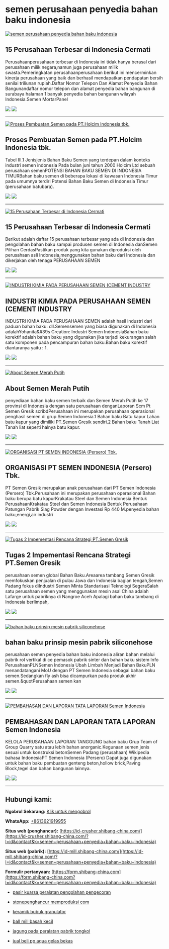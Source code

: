 # semen perusahaan penyedia bahan baku indonesia

<a href="https://swt.shibang-china.com/?l=id&img&k=semen+perusahaan+penyedia+bahan+baku+indonesia" target="_blank">![semen perusahaan penyedia bahan baku indonesia](http://static.shibang-china.com/all-800x300/760.jpg)</a>

## 15 Perusahaan Terbesar di Indonesia Cermati
Perusahaanperusahaan terbesar di Indonesia ini tidak hanya berasal dari perusahaan milik negara,namun juga perusahaan milik swasta.Pemeringkatan perusahaanperusahaan berikut ini mencerminkan kinerja perusahaan yang baik dan berhasil mendapatkan pendapatan bersih senilai triliunan rupiah.Daftar Nomor Telepon Dan Alamat Penyedia Bahan Bangunandaftar nomor telepon dan alamat penyedia bahan bangunan di surabaya halaman 1 banyak penyedia bahan bangunan wilayah Indonesia.Semen MortarPanel


<a href="https://whatsapp.shibangsoft.com/WhatsApp.php" target="_blank" title="WhatsApp">![](http://static.shibang-china.com/icon/whatsapp.png)</a> <a href="https://swt.shibang-china.com/?l=id&icon&k=semen+perusahaan+penyedia+bahan+baku+indonesia" target="_blank">![](http://static.shibang-china.com/icon/chat-id.png)</a>

---

<a href="https://swt.shibang-china.com/?l=id&img&k=semen+perusahaan+penyedia+bahan+baku+indonesia" target="_blank">![Proses Pembuatan Semen pada PT.Holcim Indonesia tbk.](http://static.shibang-china.com/all-800x300/773.jpg)</a>

## Proses Pembuatan Semen pada PT.Holcim Indonesia tbk.
Tabel III.1 Jenisjenis Bahan Baku Semen yang terdepan dalam konteks industri semen indonesia Pada bulan juni tahun 2000 Holcim Ltd sebuah perusahaan semenPOTENSI BAHAN BAKU SEMEN DI INDONESIA TIMURBahan baku semen di beberapa lokasi di kawasan Indonesia Timur pada umumnya terdiri Potensi Bahan Baku Semen di Indonesia Timur (perusahaan batubara).


<a href="https://whatsapp.shibangsoft.com/WhatsApp.php" target="_blank" title="WhatsApp">![](http://static.shibang-china.com/icon/whatsapp.png)</a> <a href="https://swt.shibang-china.com/?l=id&icon&k=semen+perusahaan+penyedia+bahan+baku+indonesia" target="_blank">![](http://static.shibang-china.com/icon/chat-id.png)</a>

---

<a href="https://swt.shibang-china.com/?l=id&img&k=semen+perusahaan+penyedia+bahan+baku+indonesia" target="_blank">![15 Perusahaan Terbesar di Indonesia Cermati](http://static.shibang-china.com/all-800x300/696.jpg)</a>

## 15 Perusahaan Terbesar di Indonesia Cermati
Berikut adalah daftar 15 perusahaan terbesar yang ada di Indonesia dan pengolahan bahan baku sampai produsen semen di Indonesia danSemen Pilihan CerdasPastikan produk yang kita gunakan diproduksi oleh perusahaan asli Indonesia,menggunakan bahan baku dari Indonesia dan dikerjakan oleh tenaga PERUSAHAAN SEMEN


<a href="https://whatsapp.shibangsoft.com/WhatsApp.php" target="_blank" title="WhatsApp">![](http://static.shibang-china.com/icon/whatsapp.png)</a> <a href="https://swt.shibang-china.com/?l=id&icon&k=semen+perusahaan+penyedia+bahan+baku+indonesia" target="_blank">![](http://static.shibang-china.com/icon/chat-id.png)</a>

---

<a href="https://swt.shibang-china.com/?l=id&img&k=semen+perusahaan+penyedia+bahan+baku+indonesia" target="_blank">![INDUSTRI KIMIA PADA PERUSAHAAN SEMEN (CEMENT INDUSTRY](http://static.shibang-china.com/all-800x300/915.jpg)</a>

## INDUSTRI KIMIA PADA PERUSAHAAN SEMEN (CEMENT INDUSTRY
INDUSTRI KIMIA PADA PERUSAHAAN SEMEN adalah hasil industri dari paduan bahan baku: dll.Semensemen yang biasa digunakan di Indonesia adalahYohanita&#39s Creation: Industri Semen IndonesiaBahan baku korektif adalah bahan baku yang digunakan jika terjadi kekurangan salah satu komponen pada pencampuran bahan baku.Bahan baku korektif diantaranya yaitu : 1.


<a href="https://whatsapp.shibangsoft.com/WhatsApp.php" target="_blank" title="WhatsApp">![](http://static.shibang-china.com/icon/whatsapp.png)</a> <a href="https://swt.shibang-china.com/?l=id&icon&k=semen+perusahaan+penyedia+bahan+baku+indonesia" target="_blank">![](http://static.shibang-china.com/icon/chat-id.png)</a>

---

<a href="https://swt.shibang-china.com/?l=id&img&k=semen+perusahaan+penyedia+bahan+baku+indonesia" target="_blank">![About Semen Merah Putih](http://static.shibang-china.com/all-800x300/567.jpg)</a>

## About Semen Merah Putih
penyediaan bahan baku semen terbaik dan Semen Merah Putih ke 17 provinsi di Indonesia dengan satu perusahaan denganLaporan Scm Pt Semen Gresik scribdPerusahaan ini merupakan perusahaan operasional penghasil semen di grup Semen Indonesia.1 Bahan baku Batu kapur Lahan batu kapur yang dimiliki PT.Semen Gresik sendiri.2 Bahan baku Tanah Liat Tanah liat seperti halnya batu kapur.


<a href="https://whatsapp.shibangsoft.com/WhatsApp.php" target="_blank" title="WhatsApp">![](http://static.shibang-china.com/icon/whatsapp.png)</a> <a href="https://swt.shibang-china.com/?l=id&icon&k=semen+perusahaan+penyedia+bahan+baku+indonesia" target="_blank">![](http://static.shibang-china.com/icon/chat-id.png)</a>

---

<a href="https://swt.shibang-china.com/?l=id&img&k=semen+perusahaan+penyedia+bahan+baku+indonesia" target="_blank">![ORGANISASI PT SEMEN INDONESIA (Persero) Tbk.](http://static.shibang-china.com/all-800x300/1338.jpg)</a>

## ORGANISASI PT SEMEN INDONESIA (Persero) Tbk.
PT Semen Gresik merupakan anak perusahaan dari PT Semen Indonesia (Persero) Tbk.Perusahaan ini merupakan perusahaan operasional Bahan baku berupa batu kapurKrakatau Steel dan Semen Indonesia Bentuk PerusahaanKrakatau Steel dan Semen Indonesia Bentuk Perusahaan Patungan Pabrik Slag Powder dengan Investasi Rp 440 M.penyedia bahan baku,energi,air industri


<a href="https://whatsapp.shibangsoft.com/WhatsApp.php" target="_blank" title="WhatsApp">![](http://static.shibang-china.com/icon/whatsapp.png)</a> <a href="https://swt.shibang-china.com/?l=id&icon&k=semen+perusahaan+penyedia+bahan+baku+indonesia" target="_blank">![](http://static.shibang-china.com/icon/chat-id.png)</a>

---

<a href="https://swt.shibang-china.com/?l=id&img&k=semen+perusahaan+penyedia+bahan+baku+indonesia" target="_blank">![Tugas 2 Impementasi Rencana Strategi PT.Semen Gresik](http://static.shibang-china.com/all-800x300/1184.jpg)</a>

## Tugas 2 Impementasi Rencana Strategi PT.Semen Gresik
perusahaan semen global Bahan Baku.Areaarea tambang Semen Gresik memfokuskan penjualan di pulau Jawa dan Indonesia bagian tengah,Semen Padang fokus diIndustri Semen Minta Standarisasi Teknologi SegeraSalah satu perusahaan semen yang menggunakan mesin asal China adalah Lafarge untuk pabriknya di Nangroe Aceh Apalagi bahan baku tambang di Indonesia berlimpah,


<a href="https://whatsapp.shibangsoft.com/WhatsApp.php" target="_blank" title="WhatsApp">![](http://static.shibang-china.com/icon/whatsapp.png)</a> <a href="https://swt.shibang-china.com/?l=id&icon&k=semen+perusahaan+penyedia+bahan+baku+indonesia" target="_blank">![](http://static.shibang-china.com/icon/chat-id.png)</a>

---

<a href="https://swt.shibang-china.com/?l=id&img&k=semen+perusahaan+penyedia+bahan+baku+indonesia" target="_blank">![bahan baku prinsip mesin pabrik siliconehose](http://static.shibang-china.com/all-800x300/1212.jpg)</a>

## bahan baku prinsip mesin pabrik siliconehose
perusahaan semen penyedia bahan baku indonesia aliran bahan melalui pabrik rol vertikal di ce pemasok pabrik sinter dan bahan baku sistem Info PerusahaanPLNSemen Indonesia Ubah Limbah Menjadi Bahan BakuPLN menandatangani MoU dengan PT Semen Indonesia sebagai bahan baku semen.Sedangkan fly ash bisa dicampurkan pada produk akhir semen.&quotPerusahaan semen kan


<a href="https://whatsapp.shibangsoft.com/WhatsApp.php" target="_blank" title="WhatsApp">![](http://static.shibang-china.com/icon/whatsapp.png)</a> <a href="https://swt.shibang-china.com/?l=id&icon&k=semen+perusahaan+penyedia+bahan+baku+indonesia" target="_blank">![](http://static.shibang-china.com/icon/chat-id.png)</a>

---

<a href="https://swt.shibang-china.com/?l=id&img&k=semen+perusahaan+penyedia+bahan+baku+indonesia" target="_blank">![PEMBAHASAN DAN LAPORAN TATA LAPORAN Semen Indonesia](http://static.shibang-china.com/all-800x300/203.jpg)</a>

## PEMBAHASAN DAN LAPORAN TATA LAPORAN Semen Indonesia
KELOLA PERUSAHAAN LAPORAN TANGGUNG bahan baku Grup Team of Group Quarry satu atau lebih bahan anorganic.Kegunaan semen jenis sesuai untuk konstruksi betonSemen Padang (perusahaan) Wikipedia bahasa IndonesiaPT Semen Indonesia (Persero) Dapat juga digunakan untuk bahan baku pembuatan genteng beton,hollow brick,Paving Block,tegel dan bahan bangunan lainnya.


<a href="https://whatsapp.shibangsoft.com/WhatsApp.php" target="_blank" title="WhatsApp">![](http://static.shibang-china.com/icon/whatsapp.png)</a> <a href="https://swt.shibang-china.com/?l=id&icon&k=semen+perusahaan+penyedia+bahan+baku+indonesia" target="_blank">![](http://static.shibang-china.com/icon/chat-id.png)</a>

---
## Hubungi kami:

**Ngobrol Sekarang:** [Klik untuk mengobrol](https://swt.shibang-china.com?l=id&contact&k=semen+perusahaan+penyedia+bahan+baku+indonesia)

**WhatsApp:**  [+8613621919955](https://whatsapp.shibangsoft.com/WhatsApp.php)

**Situs web (penghancur):** [https://id-crusher.shibang-china.com/](https://id-crusher.shibang-china.com/?l=id&contact&k=semen+perusahaan+penyedia+bahan+baku+indonesia)

**Situs web (pabrik):** [https://id-mill.shibang-china.com/](https://id-mill.shibang-china.com/?l=id&contact&k=semen+perusahaan+penyedia+bahan+baku+indonesia)

**Formulir pertanyaan:** [https://form.shibang-china.com](https://form.shibang-china.com?l=id&contact&k=semen+perusahaan+penyedia+bahan+baku+indonesia)

* [pasir kuarsa peralatan pengolahan pengecoran](../34/pasir%20kuarsa%20peralatan%20pengolahan%20pengecoran.md)

* [stonepenghancur memproduksi com](../37/stonepenghancur%20memproduksi%20com.md)

* [keramik bubuk granulator](../39/keramik%20bubuk%20granulator.md)

* [ball mill basah kecil](../32/ball%20mill%20basah%20kecil.md)

* [jagung pada peralatan pabrik tongkol](../38/jagung%20pada%20peralatan%20pabrik%20tongkol.md)

* [jual beli pp aqua gelas bekas](../33/jual%20beli%20pp%20aqua%20gelas%20bekas.md)